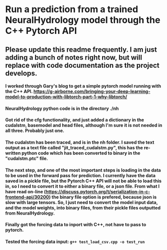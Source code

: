 # Run a prediction from a trained NeuralHydrology model through the C++ Pytorch API

## Please update this readme frequently. I am just adding a bunch of notes right now, but will replace with code documentation as the project develops.

#### I worked through Gary's blog to get a simple pytorch model running with the C++ API. https://g-airborne.com/bringing-your-deep-learning-model-to-production-with-libtorch-part-1-why-libtorch/

#### NeuralHydrology python code is in the directory ./nh

#### Got rid of the cfg functionality, and just added a dictionary in the cudalstm, basemodel and head files, although I'm sure it is not needed in all three. Probably just one.

#### The cudalstm has been traced, and is in the nh folder. I saved the text output as a text file called "jit_traced_cudalstm.py", this has the re-written python code which has been converted to binary in the "cudalstm.ptc" file.

#### The next step, and one of the most important steps is loading in the data to be used in the forward pass for prediction. I currently have the data saved in a pickle file, but the Pytorch C++ API will not be able to load this in, so I need to convert it to either a binary file, or a json file. From what I have read on-line (https://discuss.pytorch.org/t/serialization-in-c-frontend-api/30200) the binary file option is prefered, because json is slow with large tensors. So, I just need to convert the model input data, and the model weights, into binary files, from their pickle files outputted from NeuralHydrology.

#### Finally got the forcing data to inport with C++, not have to pass to pytorch.

#### Tested the forcing data input: `g++ test_load_csv.cpp -o test_run`


